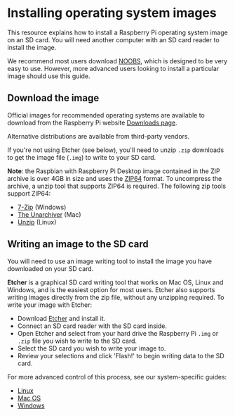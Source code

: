 # Installing operating system images

This resource explains how to install a Raspberry Pi operating system image on an SD card. You will need another computer with an SD card reader to install the image.

We recommend most users download [NOOBS](../noobs.md), which is designed to be very easy to use. However, more advanced users looking to install a particular image should use this guide.

## Download the image

Official images for recommended operating systems are available to download from the Raspberry Pi website [Downloads page](https://www.raspberrypi.org/downloads/).

Alternative distributions are available from third-party vendors.

If you're not using Etcher (see below), you'll need to unzip `.zip` downloads to get the image file (`.img`) to write to your SD card.

**Note**: the Raspbian with Raspberry Pi Desktop image contained in the ZIP archive is over 4GB in size and uses the [ZIP64](https://en.wikipedia.org/wiki/Zip_(file_format)\#ZIP64) format. To uncompress the archive, a unzip tool that supports ZIP64 is required. The following zip tools support ZIP64:

- [7-Zip](http://www.7-zip.org/) (Windows)
- [The Unarchiver](http://unarchiver.c3.cx/unarchiver) (Mac)
- [Unzip](http://www.info-zip.org/mans/unzip.html) (Linux)

## Writing an image to the SD card

You will need to use an image writing tool to install the image you have downloaded on your SD card.

**Etcher** is a graphical SD card writing tool that works on Mac OS, Linux and Windows, and is the easiest option for most users. Etcher also supports writing images directly from the zip file, without any unzipping required. To write your image with Etcher:

- Download [Etcher](https://etcher.io/) and install it.
- Connect an SD card reader with the SD card inside.
- Open Etcher and select from your hard drive the Raspberry Pi `.img` or `.zip` file you wish to write to the SD card.
- Select the SD card you wish to write your image to.
- Review your selections and click 'Flash!' to begin writing data to the SD card.

For more advanced control of this process, see our system-specific guides:

- [Linux](linux.md)
- [Mac OS](mac.md)
- [Windows](windows.md)
